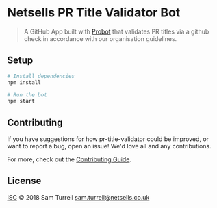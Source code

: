 # Netsells PR Title Validator Bot

> A GitHub App built with [Probot](https://github.com/probot/probot) that validates PR titles via a github check in accordance with our organisation guidelines.

## Setup

```sh
# Install dependencies
npm install

# Run the bot
npm start
```

## Contributing

If you have suggestions for how pr-title-validator could be improved, or want to report a bug, open an issue! We'd love all and any contributions.

For more, check out the [Contributing Guide](CONTRIBUTING.md).

## License

[ISC](LICENSE) © 2018 Sam Turrell <sam.turrell@netsells.co.uk>
